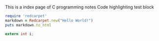 This is a index page of C programming notes
Code highlighting test block

```ruby
require 'redcarpet'
markdown = Redcarpet.new("Hello World!")
puts markdown.to_html
```

```C
extern int i;
```
